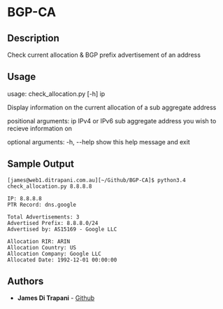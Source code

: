 
# BGP-CA
## Description
Check current allocation & BGP prefix advertisement of an address

## Usage
usage: check_allocation.py [-h] ip

Display information on the current allocation of a sub aggregate address

positional arguments:
  ip          IPv4 or IPv6 sub aggregate address you wish to recieve
              information on

optional arguments:
  -h, --help  show this help message and exit

## Sample Output
```
[james@web1.ditrapani.com.au][~/Github/BGP-CA]$ python3.4 check_allocation.py 8.8.8.8

IP: 8.8.8.8
PTR Record: dns.google

Total Advertisements: 3
Advertised Prefix: 8.8.8.0/24
Advertised by: AS15169 - Google LLC

Allocation RIR: ARIN
Allocation Country: US
Allocation Company: Google LLC
Allocated Date: 1992-12-01 00:00:00
```

## Authors
* **James Di Trapani** - [Github](https://github.com/jamesditrapani)
